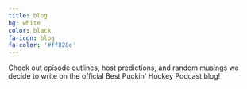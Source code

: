 ```yaml
---
title: blog
bg: white
color: black
fa-icon: blog
fa-color: '#ff828e'
---
```


<div class="row">
  <div class="col">
    <div class="row">
      <div class="col-xs-12 text-center">
        <a href="https://twitter.com/bestpuckin" target="_blank">
          <span class="fa-stack subtlecircle" style="font-size:100px; background:rgb(255,255,255,0.1)">
            <i class="fa fa-circle fa-stack-2x text-white"></i>
            <i class="fa fa-newspaper fa-stack-1x text-dark-gray"></i>
          </span>
        </a>
      </div>
    </div>
    <div class="row">
      <div class="col-xs-12 text-center">
        <p>Check out episode outlines, host predictions, and random musings we decide to write on the official Best Puckin' Hockey Podcast blog!</p>
      </div>
    </div>
  </div>
</div>
